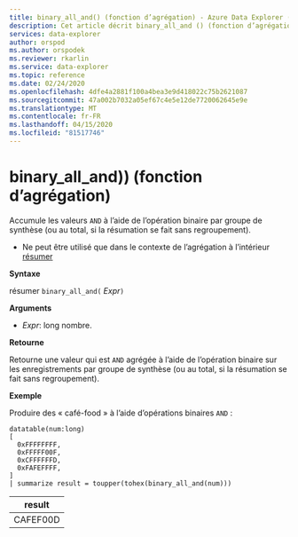 ```yaml
---
title: binary_all_and() (fonction d’agrégation) - Azure Data Explorer (fr) Microsoft Docs
description: Cet article décrit binary_all_and () (fonction d’agrégation) dans Azure Data Explorer.
services: data-explorer
author: orspod
ms.author: orspodek
ms.reviewer: rkarlin
ms.service: data-explorer
ms.topic: reference
ms.date: 02/24/2020
ms.openlocfilehash: 4dfe4a2881f100a4bea3e9d418022c75b2621087
ms.sourcegitcommit: 47a002b7032a05ef67c4e5e12de7720062645e9e
ms.translationtype: MT
ms.contentlocale: fr-FR
ms.lasthandoff: 04/15/2020
ms.locfileid: "81517746"
---
```

# <a name="binary_all_and-aggregation-function"></a>binary_all_and)) (fonction d’agrégation)

Accumule les valeurs `AND` à l’aide de l’opération binaire par groupe de synthèse (ou au total, si la résumation se fait sans regroupement).

* Ne peut être utilisé que dans le contexte de l’agrégation à l’intérieur [résumer](summarizeoperator.md)

**Syntaxe**

résumer `binary_all_and(` *Expr*`)`

**Arguments**

* *Expr*: long nombre.

**Retourne**

Retourne une valeur qui est `AND` agrégée à l’aide de l’opération binaire sur les enregistrements par groupe de synthèse (ou au total, si la résumation se fait sans regroupement).

**Exemple**

Produire des « café-food » à l’aide d’opérations binaires `AND` :

```kusto
datatable(num:long)
[
  0xFFFFFFFF, 
  0xFFFFF00F,
  0xCFFFFFFD,
  0xFAFEFFFF,
]
| summarize result = toupper(tohex(binary_all_and(num)))
```

|result|
|---|
|CAFEF00D|